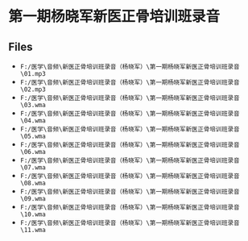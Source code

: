 # 第一期杨晓军新医正骨培训班录音

## Files

- `F:/医学\音频\新医正骨培训班录音（杨晓军）\第一期杨晓军新医正骨培训班录音\01.mp3`
- `F:/医学\音频\新医正骨培训班录音（杨晓军）\第一期杨晓军新医正骨培训班录音\02.mp3`
- `F:/医学\音频\新医正骨培训班录音（杨晓军）\第一期杨晓军新医正骨培训班录音\03.wma`
- `F:/医学\音频\新医正骨培训班录音（杨晓军）\第一期杨晓军新医正骨培训班录音\04.wma`
- `F:/医学\音频\新医正骨培训班录音（杨晓军）\第一期杨晓军新医正骨培训班录音\05.wma`
- `F:/医学\音频\新医正骨培训班录音（杨晓军）\第一期杨晓军新医正骨培训班录音\06.wma`
- `F:/医学\音频\新医正骨培训班录音（杨晓军）\第一期杨晓军新医正骨培训班录音\07.wma`
- `F:/医学\音频\新医正骨培训班录音（杨晓军）\第一期杨晓军新医正骨培训班录音\08.wma`
- `F:/医学\音频\新医正骨培训班录音（杨晓军）\第一期杨晓军新医正骨培训班录音\09.wma`
- `F:/医学\音频\新医正骨培训班录音（杨晓军）\第一期杨晓军新医正骨培训班录音\10.wma`
- `F:/医学\音频\新医正骨培训班录音（杨晓军）\第一期杨晓军新医正骨培训班录音\11.wma`
